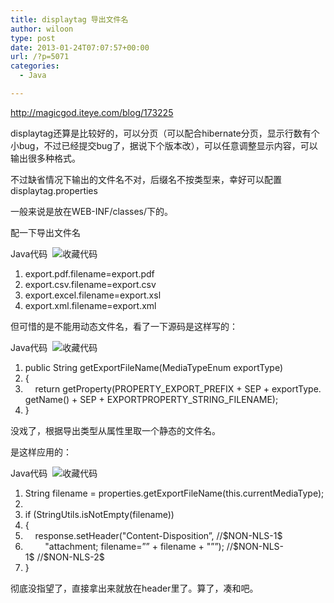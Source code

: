 ```yaml
---
title: displaytag 导出文件名
author: wiloon
type: post
date: 2013-01-24T07:07:57+00:00
url: /?p=5071
categories:
  - Java

---
```

http://magicgod.iteye.com/blog/173225

displaytag还算是比较好的，可以分页（可以配合hibernate分页，显示行数有个小bug，不过已经提交bug了，据说下个版本改），可以任意调整显示内容，可以输出很多种格式。

不过缺省情况下输出的文件名不对，后缀名不按类型来，幸好可以配置displaytag.properties

一般来说是放在WEB-INF/classes/下的。

配一下导出文件名

<div id="">
  <div>
    <div>
      Java代码  <a title="收藏这段代码"><img alt="收藏代码" src="http://magicgod.iteye.com/images/icon_star.png" /></a>
    </div>
  </div>
  
  <ol start="1">
    <li>
      export.pdf.filename=export.pdf
    </li>
    <li>
      export.csv.filename=export.csv
    </li>
    <li>
      export.excel.filename=export.xsl
    </li>
    <li>
      export.xml.filename=export.xml
    </li>
  </ol>
</div>

但可惜的是不能用动态文件名，看了一下源码是这样写的：

<div id="">
  <div>
    <div>
      Java代码  <a title="收藏这段代码"><img alt="收藏代码" src="http://magicgod.iteye.com/images/icon_star.png" /></a>
    </div>
  </div>
  
  <ol start="1">
    <li>
      public String getExportFileName(MediaTypeEnum exportType)
    </li>
    <li>
      {
    </li>
    <li>
          return getProperty(PROPERTY_EXPORT_PREFIX + SEP + exportType.getName() + SEP + EXPORTPROPERTY_STRING_FILENAME);
    </li>
    <li>
      }
    </li>
  </ol>
</div>

没戏了，根据导出类型从属性里取一个静态的文件名。

是这样应用的：

<div id="">
  <div>
    <div>
      Java代码  <a title="收藏这段代码"><img alt="收藏代码" src="http://magicgod.iteye.com/images/icon_star.png" /></a>
    </div>
  </div>
  
  <ol start="1">
    <li>
      String filename = properties.getExportFileName(this.currentMediaType);
    </li>
    <li>
    </li>
    <li>
      if (StringUtils.isNotEmpty(filename))
    </li>
    <li>
      {
    </li>
    <li>
          response.setHeader("Content-Disposition&#8221;, //$NON-NLS-1$
    </li>
    <li>
              "attachment; filename=&#8221;&#8221; + filename + "&#8221;&#8221;); //$NON-NLS-1$ //$NON-NLS-2$
    </li>
    <li>
      }
    </li>
  </ol>
</div>

彻底没指望了，直接拿出来就放在header里了。算了，凑和吧。